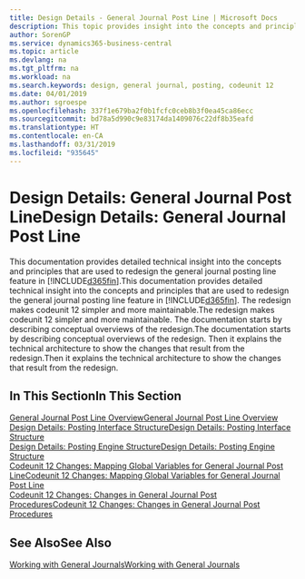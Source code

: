 ```yaml
---
title: Design Details - General Journal Post Line | Microsoft Docs
description: This topic provides insight into the concepts and principles that are used to redesign the general journal posting line feature in Business Central.
author: SorenGP
ms.service: dynamics365-business-central
ms.topic: article
ms.devlang: na
ms.tgt_pltfrm: na
ms.workload: na
ms.search.keywords: design, general journal, posting, codeunit 12
ms.date: 04/01/2019
ms.author: sgroespe
ms.openlocfilehash: 337f1e679ba2f0b1fcfc0ceb8b3f0ea45ca86ecc
ms.sourcegitcommit: bd78a5d990c9e83174da1409076c22df8b35eafd
ms.translationtype: HT
ms.contentlocale: en-CA
ms.lasthandoff: 03/31/2019
ms.locfileid: "935645"
---
```

# <a name="design-details-general-journal-post-line"></a><span data-ttu-id="c0ce1-103">Design Details: General Journal Post Line</span><span class="sxs-lookup"><span data-stu-id="c0ce1-103">Design Details: General Journal Post Line</span></span>
<span data-ttu-id="c0ce1-104">This documentation provides detailed technical insight into the concepts and principles that are used to redesign the general journal posting line feature in [!INCLUDE[d365fin](includes/d365fin_md.md)].</span><span class="sxs-lookup"><span data-stu-id="c0ce1-104">This documentation provides detailed technical insight into the concepts and principles that are used to redesign the general journal posting line feature in [!INCLUDE[d365fin](includes/d365fin_md.md)].</span></span> <span data-ttu-id="c0ce1-105">The redesign makes codeunit 12 simpler and more maintainable.</span><span class="sxs-lookup"><span data-stu-id="c0ce1-105">The redesign makes codeunit 12 simpler and more maintainable.</span></span> <span data-ttu-id="c0ce1-106">The documentation starts by describing conceptual overviews of the redesign.</span><span class="sxs-lookup"><span data-stu-id="c0ce1-106">The documentation starts by describing conceptual overviews of the redesign.</span></span> <span data-ttu-id="c0ce1-107">Then it explains the technical architecture to show the changes that result from the redesign.</span><span class="sxs-lookup"><span data-stu-id="c0ce1-107">Then it explains the technical architecture to show the changes that result from the redesign.</span></span>  

## <a name="in-this-section"></a><span data-ttu-id="c0ce1-108">In This Section</span><span class="sxs-lookup"><span data-stu-id="c0ce1-108">In This Section</span></span>  
[<span data-ttu-id="c0ce1-109">General Journal Post Line Overview</span><span class="sxs-lookup"><span data-stu-id="c0ce1-109">General Journal Post Line Overview</span></span>](design-details-general-journal-post-line-overview.md)  
[<span data-ttu-id="c0ce1-110">Design Details: Posting Interface Structure</span><span class="sxs-lookup"><span data-stu-id="c0ce1-110">Design Details: Posting Interface Structure</span></span>](design-details-posting-interface-structure.md)  
[<span data-ttu-id="c0ce1-111">Design Details: Posting Engine Structure</span><span class="sxs-lookup"><span data-stu-id="c0ce1-111">Design Details: Posting Engine Structure</span></span>](design-details-posting-engine-structure.md)  
[<span data-ttu-id="c0ce1-112">Codeunit 12 Changes: Mapping Global Variables for General Journal Post Line</span><span class="sxs-lookup"><span data-stu-id="c0ce1-112">Codeunit 12 Changes: Mapping Global Variables for General Journal Post Line</span></span>](design-details-codeunit-12-changes-mapping-global-variables-for-general-journal-post-line.md)  
[<span data-ttu-id="c0ce1-113">Codeunit 12 Changes: Changes in General Journal Post Procedures</span><span class="sxs-lookup"><span data-stu-id="c0ce1-113">Codeunit 12 Changes: Changes in General Journal Post Procedures</span></span>](design-details-codeunit-12-changes-changes-in-general-journal-post-procedures.md)  

## <a name="see-also"></a><span data-ttu-id="c0ce1-114">See Also</span><span class="sxs-lookup"><span data-stu-id="c0ce1-114">See Also</span></span>  
[<span data-ttu-id="c0ce1-115">Working with General Journals</span><span class="sxs-lookup"><span data-stu-id="c0ce1-115">Working with General Journals</span></span>](ui-work-general-journals.md)
